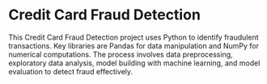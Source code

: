 # Credit Card Fraud Detection
This Credit Card Fraud Detection project uses Python to identify fraudulent transactions. Key libraries are Pandas for data manipulation and NumPy for numerical computations. The process involves data preprocessing, exploratory data analysis, model building with machine learning, and model evaluation to detect fraud effectively.
